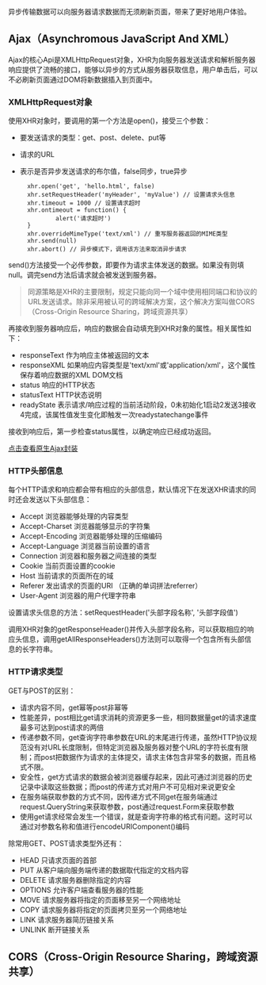 异步传输数据可以向服务器请求数据而无须刷新页面，带来了更好地用户体验。
## Ajax（Asynchromous JavaScript And XML）
Ajax的核心Api是XMLHttpRequest对象，XHR为向服务器发送请求和解析服务器响应提供了流畅的接口，能够以异步的方式从服务器获取信息，用户单击后，可以不必刷新页面通过DOM将新数据插入到页面中。

### XMLHttpRequest对象
使用XHR对象时，要调用的第一个方法是open()，接受三个参数：
- 要发送请求的类型：get、post、delete、put等
- 请求的URL
- 表示是否异步发送请求的布尔值，false同步，true异步

        xhr.open('get', 'hello.html', false)
        xhr.setRequestHeader('myHeader', 'myValue') // 设置请求头信息
        xhr.timeout = 1000 // 设置请求超时
        xhr.ontimeout = function() {
                alert('请求超时')
        }
        xhr.overrideMimeType('text/xml') // 重写服务器返回的MIME类型
        xhr.send(null)
        xhr.abort() // 异步模式下，调用该方法来取消异步请求

send()方法接受一个必传参数，即要作为请求主体发送的数据。如果没有则填null。调完send方法后请求就会被发送到服务器。

> 同源策略是XHR的主要限制，规定只能向同一个域中使用相同端口和协议的URL发送请求。除非采用被认可的跨域解决方案，这个解决方案叫做CORS（Cross-Origin Resource Sharing，跨域资源共享）

再接收到服务器响应后，响应的数据会自动填充到XHR对象的属性。相关属性如下：
- responseText 作为响应主体被返回的文本
- responseXML 如果响应内容类型是'text/xml'或'application/xml'，这个属性保存着响应数据的XML DOM文档
- status 响应的HTTP状态
- statusText HTTP状态说明
- readyState 表示请求/响应过程的当前活动阶段，0未初始化1启动2发送3接收4完成，该属性值发生变化即触发一次readystatechange事件   

接收到响应后，第一步检查status属性，以确定响应已经成功返回。

[点击查看原生Ajax封装](/js/ajax.js)

        

### HTTP头部信息
每个HTTP请求和响应都会带有相应的头部信息，默认情况下在发送XHR请求的同时还会发送以下头部信息：
- Accept  浏览器能够处理的内容类型
- Accept-Charset  浏览器能够显示的字符集
- Accept-Encoding  浏览器能够处理的压缩编码
- Accept-Language  浏览器当前设置的语言
- Connection  浏览器和服务器之间连接的类型
- Cookie  当前页面设置的cookie
- Host  当前请求的页面所在的域
- Referer  发出请求的页面的URI （正确的单词拼法referrer）
- User-Agent   浏览器的用户代理字符串

设置请求头信息的方法：setRequestHeader('头部字段名称', '头部字段值')

调用XHR对象的getResponseHeader()并传入头部字段名称，可以获取相应的响应头信息，调用getAllResponseHeaders()方法则可以取得一个包含所有头部信息的长字符串。

### HTTP请求类型
GET与POST的区别：
- 请求内容不同，get幂等post非幂等
- 性能差异，post相比get请求消耗的资源更多一些，相同数据量get的请求速度最多可达到post请求的两倍
- 传递参数不同，get查询字符串参数在URL的末尾进行传递，虽然HTTP协议规范没有对URL长度限制，但特定浏览器及服务器对整个URL的字符长度有限制；而post把数据作为请求的主体提交，请求主体包含非常多的数据，而且格式不限。
- 安全性，get方式请求的数据会被浏览器缓存起来，因此可通过浏览器的历史记录中读取这些数据；而post的传递方式对用户不可见相对来说更安全
- 在服务端获取参数的方式不同，因传递方式不同get在服务端通过request.QueryString来获取参数，post通过request.Form来获取参数
- 使用get请求经常会发生一个错误，就是查询字符串的格式有问题。这时可以通过对参数名称和值进行encodeURIComponent()编码
    
除常用GET、POST请求类型外还有：
- HEAD 只请求页面的首部
- PUT   从客户端向服务端传递的数据取代指定的文档内容
- DELETE    请求服务器删除指定的内容
- OPTIONS   允许客户端查看服务器的性能
- MOVE  请求服务器将指定的页面移至另一个网络地址
- COPY  请求服务器将指定的页面拷贝至另一个网络地址
- LINK 请求服务器简历链接关系
- UNLINK 断开链接关系

## CORS（Cross-Origin Resource Sharing，跨域资源共享）

